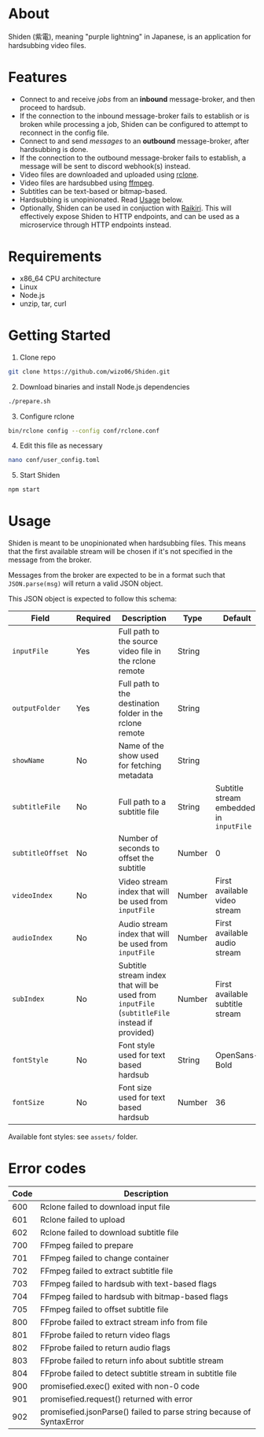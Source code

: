 # About
Shiden (紫電), meaning "purple lightning" in Japanese, is an application for hardsubbing video files. 

# Features
- Connect to and receive *jobs* from an **inbound** message-broker, and then proceed to hardsub.
- If the connection to the inbound message-broker fails to establish or is broken while processing a job, Shiden can be configured to attempt to reconnect in the config file.
- Connect to and send *messages* to an **outbound** message-broker, after hardsubbing is done.
- If the connection to the outbound message-broker fails to establish, a message will be sent to discord webhook(s) instead.
- Video files are downloaded and uploaded using [rclone](https://rclone.org/).
- Video files are hardsubbed using [ffmpeg](https://ffmpeg.org/).
- Subtitles can be text-based or bitmap-based.
- Hardsubbing is unopinionated. Read [Usage](#usage) below.
- Optionally, Shiden can be used in conjuction with [Raikiri](https://github.com/wizo06/Raikiri). This will effectively expose Shiden to HTTP endpoints, and can be used as a microservice through HTTP endpoints instead.

# Requirements
- x86_64 CPU architecture
- Linux
- Node.js
- unzip, tar, curl

# Getting Started

1. Clone repo
```bash
git clone https://github.com/wizo06/Shiden.git
```
2. Download binaries and install Node.js dependencies
```bash
./prepare.sh
```
3. Configure rclone
```bash
bin/rclone config --config conf/rclone.conf
```
4. Edit this file as necessary
```bash
nano conf/user_config.toml
```
5. Start Shiden
```bash
npm start
```

# Usage
Shiden is meant to be unopinionated when hardsubbing files. This means that the first available stream will be chosen if it's not specified in the message from the broker.

Messages from the broker are expected to be in a format such that `JSON.parse(msg)` will return a valid JSON object. 

This JSON object is expected to follow this schema:

Field | Required | Description | Type | Default
--- | --- | --- | --- | --- |
`inputFile` | Yes | Full path to the source video file in the rclone remote | String |
`outputFolder` | Yes | Full path to the destination folder in the rclone remote | String |
`showName` | No | Name of the show used for fetching metadata | String |
`subtitleFile` | No | Full path to a subtitle file | String | Subtitle stream embedded in `inputFile`
`subtitleOffset` | No | Number of seconds to offset the subtitle | Number | 0
`videoIndex` | No | Video stream index that will be used from `inputFile` | Number | First available video stream
`audioIndex` | No | Audio stream index that will be used from `inputFile` | Number | First available audio stream
`subIndex` | No | Subtitle stream index that will be used from `inputFile` (`subtitleFile` instead if provided) | Number | First available subtitle stream
`fontStyle` | No | Font style used for text based hardsub | String | OpenSans-Bold
`fontSize` | No | Font size used for text based hardsub | Number | 36

Available font styles: see `assets/` folder.

# Error codes

| Code | Description |
| --- | --- |
| 600 | Rclone failed to download input file |
| 601 | Rclone failed to upload |
| 602 | Rclone failed to download subtitle file |
| 700 | FFmpeg failed to prepare |
| 701 | FFmpeg failed to change container |
| 702 | FFmpeg failed to extract subtitle file |
| 703 | FFmpeg failed to hardsub with text-based flags |
| 704 | FFmpeg failed to hardsub with bitmap-based flags |
| 705 | FFmpeg failed to offset subtitle file |
| 800 | FFprobe failed to extract stream info from file |
| 801 | FFprobe failed to return video flags |
| 802 | FFprobe failed to return audio flags |
| 803 | FFprobe failed to return info about subtitle stream |
| 804 | FFprobe failed to detect subtitle stream in subtitle file |
| 900 | promisefied.exec() exited with non-0 code |
| 901 | promisefied.request() returned with error |
| 902 | promisefied.jsonParse() failed to parse string because of SyntaxError |
